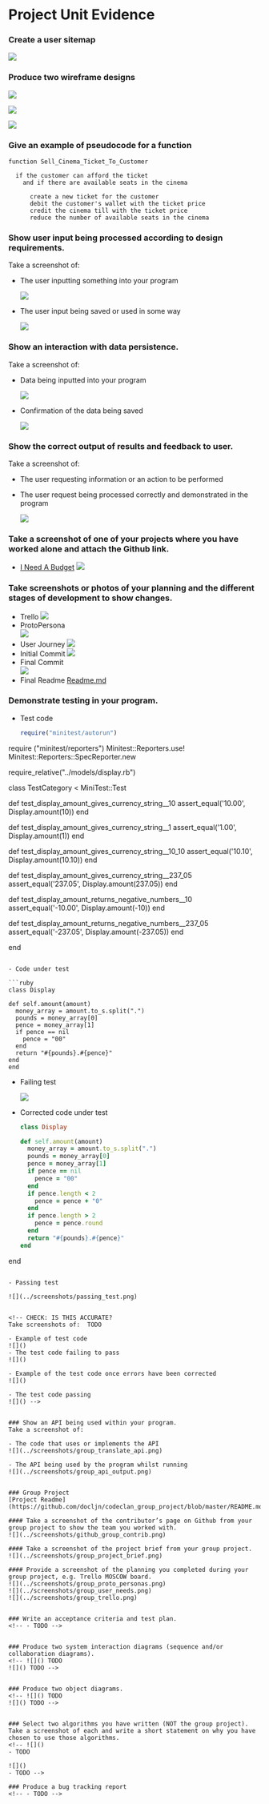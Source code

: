 # Project Unit Evidence

### Create a user sitemap
  ![](../screenshots/user_site_map.png)

### Produce two wireframe designs

![](../screenshots/wireframe_android_jackpot.png)

![](../screenshots/wireframe_group_project.jpg)

![](../screenshots/wireframe_inab_transaction.png)

### Give an example of pseudocode for a function

```
function Sell_Cinema_Ticket_To_Customer

  if the customer can afford the ticket
    and if there are available seats in the cinema

      create a new ticket for the customer
      debit the customer's wallet with the ticket price
      credit the cinema till with the ticket price
      reduce the number of available seats in the cinema

```



### Show user input being processed according to design requirements.
Take a screenshot of:
- The user inputting something into your program

  ![](../screenshots/input_process_sainsburys_vendor.png)
- The user input being saved or used in some way

  ![](../screenshots/user_input_new_transaction.png)


### Show an interaction with data persistence.
Take a screenshot of:
- Data being inputted into your program

  ![](../screenshots/user_input_new_transaction.png)
- Confirmation of the data being saved

  ![](../screenshots/input_saved.png)


### Show the correct output of results and feedback to user.
Take a screenshot of:
- The user requesting information or an action to be performed
- The user request being processed correctly and demonstrated in the program

  ![](../screenshots/search_for_cash_output.png)



### Take a screenshot of one of your projects where you have worked alone and attach the Github link.
- [I Need A Budget](https://github.com/docljn/i_need_a_budget_in_ruby_sinatra)
  ![](../screenshots/solo_project_github.png)

### Take screenshots or photos of your planning and the different stages of development to show changes.
- Trello
  ![](../screenshots/Trello_INAB.png)
- ProtoPersona  
  ![](../screenshots/planning_proto_persona_nicole.png)
- User Journey
  ![](../screenshots/user_journey.png)
- Initial Commit
  ![](../screenshots/initial_commit.png)
- Final Commit  
  ![](../screenshots/final_commit.png)
- Final Readme
  [Readme.md](https://github.com/docljn/i_need_a_budget_in_ruby_sinatra/blob/master/readme.md)


### Demonstrate testing in your program.

- Test code

  ``` ruby
  require("minitest/autorun")
require ("minitest/reporters")
Minitest::Reporters.use! Minitest::Reporters::SpecReporter.new

require_relative("../models/display.rb")

class TestCategory < MiniTest::Test

  def test_display_amount_gives_currency_string__10
    assert_equal('10.00', Display.amount(10))
  end

  def test_display_amount_gives_currency_string__1
    assert_equal('1.00', Display.amount(1))
  end

  def test_display_amount_gives_currency_string__10_10
    assert_equal('10.10', Display.amount(10.10))
  end

  def test_display_amount_gives_currency_string__237_05
    assert_equal('237.05', Display.amount(237.05))
  end

  def test_display_amount_returns_negative_numbers__10
    assert_equal('-10.00', Display.amount(-10))
  end

  def test_display_amount_returns_negative_numbers__237_05
    assert_equal('-237.05', Display.amount(-237.05))
  end

end
  ```

- Code under test

  ```ruby
  class Display

  def self.amount(amount)
    money_array = amount.to_s.split(".")
    pounds = money_array[0]
    pence = money_array[1]
    if pence == nil
      pence = "00"
    end
    return "#{pounds}.#{pence}"
  end
end
  ```

- Failing test

  ![](../screenshots/failing_test.png)

- Corrected code under test

  ```ruby
  class Display

  def self.amount(amount)
    money_array = amount.to_s.split(".")
    pounds = money_array[0]
    pence = money_array[1]
    if pence == nil
      pence = "00"
    end
    if pence.length < 2
      pence = pence + "0"
    end
    if pence.length > 2
      pence = pence.round
    end
    return "#{pounds}.#{pence}"
  end
end
  ```

- Passing test

  ![](../screenshots/passing_test.png)


<!-- CHECK: IS THIS ACCURATE?
Take screenshots of:  TODO

- Example of test code
  ![]()
- The test code failing to pass
  ![]()

- Example of the test code once errors have been corrected
  ![]()

- The test code passing
  ![]() -->


### Show an API being used within your program.
Take a screenshot of:

- The code that uses or implements the API
  ![](../screenshots/group_translate_api.png)

- The API being used by the program whilst running
  ![](../screenshots/group_api_output.png)


### Group Project
[Project Readme](https://github.com/docljn/codeclan_group_project/blob/master/README.md)

#### Take a screenshot of the contributor’s page on Github from your group project to show the team you worked with.
  ![](../screenshots/github_group_contrib.png)

#### Take a screenshot of the project brief from your group project.
  ![](../screenshots/group_project_brief.png)

#### Provide a screenshot of the planning you completed during your group project, e.g. Trello MOSCOW board.
  ![](../screenshots/group_proto_personas.png)
  ![](../screenshots/group_user_needs.png)
  ![](../screenshots/group_trello.png)


### Write an acceptance criteria and test plan.
<!-- - TODO -->


### Produce two system interaction diagrams (sequence and/or collaboration diagrams).
  <!-- ![]() TODO
  ![]() TODO -->


### Produce two object diagrams.
  <!-- ![]() TODO
  ![]() TODO -->


### Select two algorithms you have written (NOT the group project).
Take a screenshot of each and write a short statement on why you have chosen to use those algorithms.
  <!-- ![]()
  - TODO

  ![]()
  - TODO -->

### Produce a bug tracking report
<!-- - TODO -->
